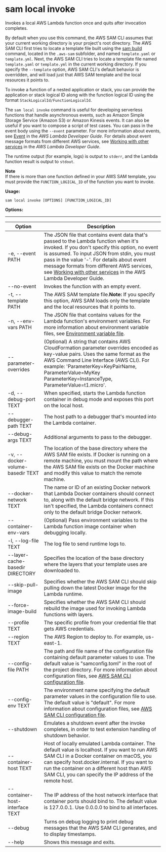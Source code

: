 # sam local invoke<a name="sam-cli-command-reference-sam-local-invoke"></a>

Invokes a local AWS Lambda function once and quits after invocation completes\.

By default when you use this command, the AWS SAM CLI assumes that your current working directory is your project's root directory\. The AWS SAM CLI first tries to locate a template file built using the [sam build](sam-cli-command-reference-sam-build.md) command, located in the `.aws-sam` subfolder, and named `template.yaml` or `template.yml`\. Next, the AWS SAM CLI tries to locate a template file named `template.yaml` or `template.yml` in the current working directory\. If you specify the `--template` option, AWS SAM CLI's default behavior is overridden, and will load just that AWS SAM template and the local resources it points to\.



To invoke a function of a nested application or stack, you can provide the application or stack logical ID along with the function logical ID using the format `StackLogicalId/FunctionLogicalId`\.

The `sam local invoke` command is useful for developing serverless functions that handle asynchronous events, such as Amazon Simple Storage Service \(Amazon S3\) or Amazon Kinesis events\. It can also be useful if you want to compose a script of test cases\. You can pass in the event body using the `--event` parameter\. For more information about events, see [Event](https://docs.aws.amazon.com/lambda/latest/dg/gettingstarted-concepts.html#gettingstarted-concepts-event) in the *AWS Lambda Developer Guide*\. For details about event message formats from different AWS services, see [Working with other services](https://docs.aws.amazon.com/lambda/latest/dg/lambda-services.html) in the *AWS Lambda Developer Guide*\.

The runtime output \(for example, logs\) is output to `stderr`, and the Lambda function result is output to `stdout`\.

**Note**  
If there is more than one function defined in your AWS SAM template, you must provide the `FUNCTION_LOGICAL_ID` of the function you want to invoke\.

**Usage:**

```
sam local invoke [OPTIONS] [FUNCTION_LOGICAL_ID]
```

**Options:**


****  

| Option | Description | 
| --- | --- | 
| \-e, \-\-event PATH | The JSON file that contains event data that's passed to the Lambda function when it's invoked\. If you don't specify this option, no event is assumed\. To input JSON from stdin, you must pass in the value '\-'\. For details about event message formats from different AWS services, see [Working with other services](https://docs.aws.amazon.com/lambda/latest/dg/lambda-services.html) in the AWS Lambda Developer Guide\. | 
| \-\-no\-event | Invokes the function with an empty event\. | 
| \-t, \-\-template PATH | The AWS SAM template file\.**Note:** If you specify this option, AWS SAM loads only the template and the local resources that it points to\. | 
| \-n, \-\-env\-vars PATH | The JSON file that contains values for the Lambda function's environment variables\. For more information about environment variable files, see [Environment variable file](serverless-sam-cli-using-invoke.md#serverless-sam-cli-using-invoke-environment-file)\. | 
| \-\-parameter\-overrides | \(Optional\) A string that contains AWS CloudFormation parameter overrides encoded as key\-value pairs\. Uses the same format as the AWS Command Line Interface \(AWS CLI\)\. For example: 'ParameterKey=KeyPairName, ParameterValue=MyKey ParameterKey=InstanceType, ParameterValue=t1\.micro'\. | 
| \-d, \-\-debug\-port TEXT | When specified, starts the Lambda function container in debug mode and exposes this port on the local host\. | 
| \-\-debugger\-path TEXT | The host path to a debugger that's mounted into the Lambda container\. | 
| \-\-debug\-args TEXT | Additional arguments to pass to the debugger\. | 
| \-v, \-\-docker\-volume\-basedir TEXT | The location of the base directory where the AWS SAM file exists\. If Docker is running on a remote machine, you must mount the path where the AWS SAM file exists on the Docker machine and modify this value to match the remote machine\. | 
| \-\-docker\-network TEXT | The name or ID of an existing Docker network that Lambda Docker containers should connect to, along with the default bridge network\. If this isn't specified, the Lambda containers connect only to the default bridge Docker network\. | 
| \-\-container\-env\-vars | \(Optional\) Pass environment variables to the Lambda function image container when debugging locally\. | 
| \-l, \-\-log\-file TEXT | The log file to send runtime logs to\. | 
| \-\-layer\-cache\-basedir DIRECTORY | Specifies the location of the base directory where the layers that your template uses are downloaded to\. | 
| \-\-skip\-pull\-image | Specifies whether the AWS SAM CLI should skip pulling down the latest Docker image for the Lambda runtime\. | 
| \-\-force\-image\-build | Specifies whether the AWS SAM CLI should rebuild the image used for invoking Lambda functions with layers\. | 
| \-\-profile TEXT | The specific profile from your credential file that gets AWS credentials\. | 
| \-\-region TEXT | The AWS Region to deploy to\. For example, us\-east\-1\. | 
| \-\-config\-file PATH | The path and file name of the configuration file containing default parameter values to use\. The default value is "samconfig\.toml" in the root of the project directory\. For more information about configuration files, see [AWS SAM CLI configuration file](serverless-sam-cli-config.md)\. | 
| \-\-config\-env TEXT | The environment name specifying the default parameter values in the configuration file to use\. The default value is "default"\. For more information about configuration files, see [AWS SAM CLI configuration file](serverless-sam-cli-config.md)\. | 
| \-\-shutdown | Emulates a shutdown event after the invoke completes, in order to test extension handling of shutdown behavior\. | 
| \-\-container\-host TEXT | Host of locally emulated Lambda container\. The default value is localhost\. If you want to run AWS SAM CLI in a Docker container on macOS, you can specify host\.docker\.internal\. If you want to run the container on a different host than AWS SAM CLI, you can specify the IP address of the remote host\. | 
| \-\-container\-host\-interface TEXT | The IP address of the host network interface that container ports should bind to\. The default value is 127\.0\.0\.1\. Use 0\.0\.0\.0 to bind to all interfaces\.  | 
| \-\-debug | Turns on debug logging to print debug messages that the AWS SAM CLI generates, and to display timestamps\. | 
| \-\-help | Shows this message and exits\. | 